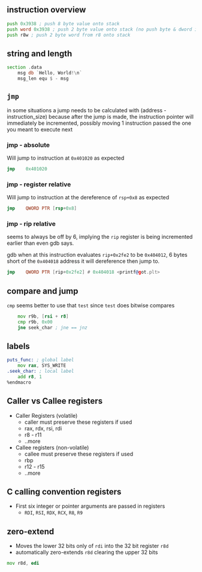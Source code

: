 ## instruction overview

```asm
push 0x3938 ; push 8 byte value onto stack
push word 0x3938 ; push 2 byte value onto stack (no push byte & dword is still 8 bytes)
push r8w ; push 2 byte word from r8 onto stack
```

## string and length

```asm
section .data
    msg db `Hello, World!\n`
    msg_len equ $ - msg
```

## `jmp`

in some situations a jump needs to be calculated with (address - instruction_size) because after the jump is made, the instruction pointer will immediately be incremented, possibly moving 1 instruction passed the one you meant to execute next

### jmp - absolute

Will jump to instruction at `0x401020` as expected

```asm
jmp    0x401020
```

### jmp - register relative

Will jump to instruction at the dereference of `rsp+0x8` as expected

```asm
jmp    QWORD PTR [rsp+0x8]
```

### jmp - rip relative

seems to always be off by 6, implying the `rip` register is being incremented earlier than even gdb says.

gdb when at this instruction evaluates `rip+0x2fe2` to be `0x404012`, 6 bytes short of the `0x404018` address it will dereference then jump to.

```asm
jmp    QWORD PTR [rip+0x2fe2] # 0x404018 <printf@got.plt>
```

## compare and jump

`cmp` seems better to use that `test` since `test` does bitwise compares

```asm
    mov r9b, [rsi + r8]
    cmp r9b, 0x00
    jne seek_char ; jne == jnz
```

## labels

```asm
puts_func: ; global label
    mov rax, SYS_WRITE
.seek_char: ; local label
    add r8, 1
%endmacro
```

## Caller vs Callee registers

- Caller Registers (volatile)
    - caller must preserve these registers if used
    - rax, rdx, rsi, rdi
    - r8 - r11
    - ..more
- Callee registers (non-volatile)
    - callee must preserve these registers if used
    - rbp
    - r12 - r15
    - ..more

## C calling convention registers

- First six integer or pointer arguments are passed in registers
    - `RDI`, `RSI`, `RDX`, `RCX`, `R8`, `R9`

## zero-extend

- Moves the lower 32 bits only of `rdi` into the 32 bit register `r8d`
- automatically zero-extends `r8d` clearing the upper 32 bits

```asm
mov r8d, edi
```